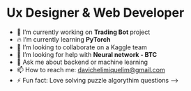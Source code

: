 <h1> Ux Designer & Web Developer </h1>

- 🔭 I’m currently working on <strong> Trading Bot </strong>  project
- 🔥 I’m currently learning <strong> PyTorch </strong> 
- 🦾 I’m looking to collaborate on a Kaggle team
- 🤔 I’m looking for help with <strong> Neural network - BTC </strong>
- 💬 Ask me about backend or machine learning
- 📫 How to reach me: davichelimiquelim@gmail.com
- ⚡ Fun fact: Love solving puzzle algorythim questions
-->
